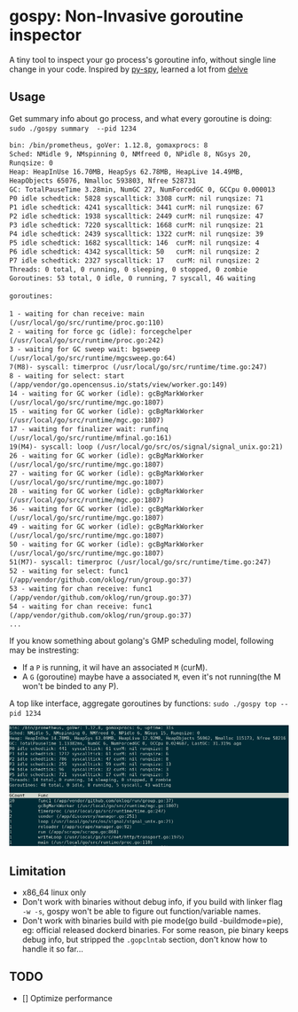 # gospy: Non-Invasive goroutine inspector

A tiny tool to inspect your go process's goroutine info, without single line change in your code. Inspired by [py-spy](https://github.com/benfred/py-spy),
learned a lot from [delve](https://github.com/go-delve/delve)


## Usage

Get summary info about go process, and what every goroutine is doing:  `sudo ./gospy summary  --pid 1234`


    bin: /bin/prometheus, goVer: 1.12.8, gomaxprocs: 8
    Sched: NMidle 9, NMspinning 0, NMfreed 0, NPidle 8, NGsys 20, Runqsize: 0 
    Heap: HeapInUse 16.70MB, HeapSys 62.78MB, HeapLive 14.49MB, HeapObjects 65076, Nmalloc 593803, Nfree 528731
    GC: TotalPauseTime 3.28min, NumGC 27, NumForcedGC 0, GCCpu 0.000013
    P0 idle schedtick: 5828 syscalltick: 3308 curM: nil runqsize: 71
    P1 idle schedtick: 4241 syscalltick: 3441 curM: nil runqsize: 67
    P2 idle schedtick: 1938 syscalltick: 2449 curM: nil runqsize: 47
    P3 idle schedtick: 7220 syscalltick: 1668 curM: nil runqsize: 21
    P4 idle schedtick: 2439 syscalltick: 1322 curM: nil runqsize: 39
    P5 idle schedtick: 1682 syscalltick: 146  curM: nil runqsize: 4
    P6 idle schedtick: 4342 syscalltick: 50   curM: nil runqsize: 2
    P7 idle schedtick: 2327 syscalltick: 17   curM: nil runqsize: 2
    Threads: 0 total, 0 running, 0 sleeping, 0 stopped, 0 zombie
    Goroutines: 53 total, 0 idle, 0 running, 7 syscall, 46 waiting

    goroutines:

    1 - waiting for chan receive: main (/usr/local/go/src/runtime/proc.go:110)
    2 - waiting for force gc (idle): forcegchelper (/usr/local/go/src/runtime/proc.go:242)
    3 - waiting for GC sweep wait: bgsweep (/usr/local/go/src/runtime/mgcsweep.go:64)
    7(M8)- syscall: timerproc (/usr/local/go/src/runtime/time.go:247)
    8 - waiting for select: start (/app/vendor/go.opencensus.io/stats/view/worker.go:149)
    14 - waiting for GC worker (idle): gcBgMarkWorker (/usr/local/go/src/runtime/mgc.go:1807)
    15 - waiting for GC worker (idle): gcBgMarkWorker (/usr/local/go/src/runtime/mgc.go:1807)
    17 - waiting for finalizer wait: runfinq (/usr/local/go/src/runtime/mfinal.go:161)
    19(M4)- syscall: loop (/usr/local/go/src/os/signal/signal_unix.go:21)
    26 - waiting for GC worker (idle): gcBgMarkWorker (/usr/local/go/src/runtime/mgc.go:1807)
    27 - waiting for GC worker (idle): gcBgMarkWorker (/usr/local/go/src/runtime/mgc.go:1807)
    28 - waiting for GC worker (idle): gcBgMarkWorker (/usr/local/go/src/runtime/mgc.go:1807)
    36 - waiting for GC worker (idle): gcBgMarkWorker (/usr/local/go/src/runtime/mgc.go:1807)
    49 - waiting for GC worker (idle): gcBgMarkWorker (/usr/local/go/src/runtime/mgc.go:1807)
    50 - waiting for GC worker (idle): gcBgMarkWorker (/usr/local/go/src/runtime/mgc.go:1807)
    51(M7)- syscall: timerproc (/usr/local/go/src/runtime/time.go:247)
    52 - waiting for select: func1 (/app/vendor/github.com/oklog/run/group.go:37)
    53 - waiting for chan receive: func1 (/app/vendor/github.com/oklog/run/group.go:37)
    54 - waiting for chan receive: func1 (/app/vendor/github.com/oklog/run/group.go:37)
    ...


If you know something about golang's GMP scheduling model, following may be instresting:

- If a `P` is running, it wil have an associated `M` (curM).
- A `G` (goroutine) maybe have a associated `M`, even it's not running(the M won't be binded to any P).



A top like interface, aggregate goroutines by functions: `sudo ./gospy top --pid 1234`


![top](images/top.png)


## Limitation

- x86_64 linux only
- Don't work with binaries without debug info, if you build with linker flag `-w -s`, gospy won't be able to figure out function/variable names. 
- Don't work with binaries build with pie mode(go build -buildmode=pie), eg: official released dockerd binaries. For some reason, pie binary keeps debug info, but stripped
 the `.gopclntab` section, don't know how to handle it so far...


## TODO

- [] Optimize performance
